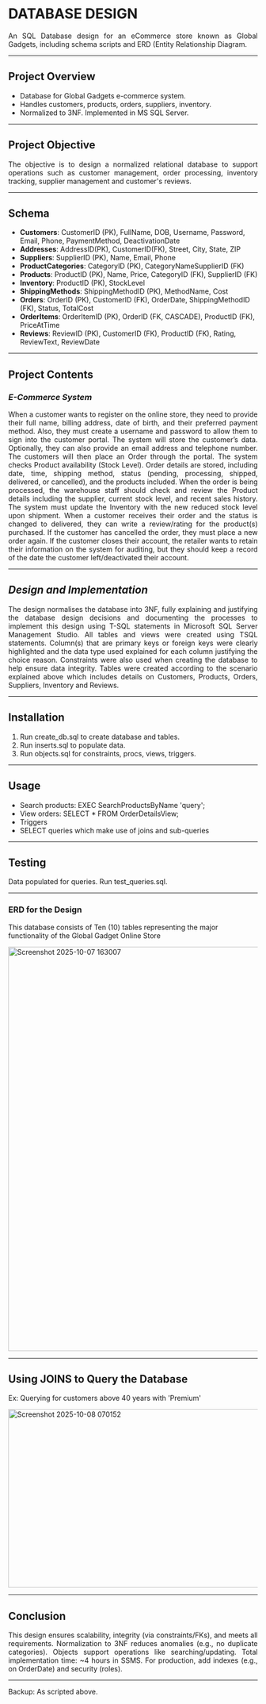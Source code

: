 # DATABASE DESIGN
<p align = 'justify'>
  An SQL Database design for an eCommerce store known as Global Gadgets, including schema scripts and ERD (Entity Relationship Diagram.
</p>

---
## Project Overview
- Database for Global Gadgets e-commerce system.
- Handles customers, products, orders, suppliers, inventory.
- Normalized to 3NF. Implemented in MS SQL Server.

---

##  Project Objective
<p align = 'justify'>
The objective is to design a normalized relational database to support operations such as customer management, order processing, 
inventory tracking, supplier management and customer's reviews.
</p>

---

## Schema
- **Customers**: CustomerID (PK), FullName, DOB, Username, Password, Email, Phone, PaymentMethod, DeactivationDate
- **Addresses**: AddressID(PK), CustomerID(FK), Street, City, State, ZIP
- **Suppliers**: SupplierID (PK), Name, Email, Phone
- **ProductCategories**: CategoryID (PK), CategoryNameSupplierID (FK)
- **Products**: ProductID (PK), Name, Price, CategoryID (FK), SupplierID (FK)
- **Inventory**: ProductID (PK), StockLevel
- **ShippingMethods**: ShippingMethodID (PK), MethodName, Cost
- **Orders**: OrderID (PK), CustomerID (FK), OrderDate, ShippingMethodID (FK), Status, TotalCost
- **OrderItems**: OrderItemID (PK), OrderID (FK, CASCADE), ProductID (FK), PriceAtTime
- **Reviews**: ReviewID (PK), CustomerID (FK), ProductID (FK), Rating, ReviewText, ReviewDate

---

## Project Contents
### _E-Commerce System_
<p align = 'justify'>
When a customer wants to register on the online store, they need to provide their full name, billing 
address, date of birth, and their preferred payment method. Also, they must create a username and 
password to allow them to sign into the customer portal. The system will store the customer’s data. 
Optionally, they can also provide an email address and telephone number. 
The customers will then place an Order through the portal. The system checks Product availability 
(Stock Level). Order details are stored, including date, time, shipping method, status (pending, 
processing, shipped, delivered, or cancelled), and the products included. 
When the order is being processed, the warehouse staff should check and review the Product details 
including the supplier, current stock level, and recent sales history. The system must update the 
Inventory with the new reduced stock level upon shipment. 
When a customer receives their order and the status is changed to delivered, they can write a 
review/rating for the product(s) purchased. If the customer has cancelled the order, they must place 
a new order again. If the customer closes their account, the retailer wants to retain their information 
on the system for auditing, but they should keep a record of the date the customer left/deactivated 
their account.
</p>  

---

## _Design and Implementation_
<p align = 'justify'>
The design normalises the database into 3NF, fully explaining and 
justifying the database design decisions and documenting the processes to implement this design using T-SQL statements 
in Microsoft SQL Server Management Studio. All tables and views were created using TSQL statements. 
Column(s) that are primary keys or foreign keys were clearly highlighted and the data type used explained for each column 
justifying the choice reason. Constraints were also used when creating the database to help ensure data integrity. 
Tables were created according to the scenario explained above which includes details on Customers, Products, Orders, Suppliers, 
Inventory and Reviews.
</p>

  ---

## Installation
1. Run create_db.sql to create database and tables.
2. Run inserts.sql to populate data.
3. Run objects.sql for constraints, procs, views, triggers.
---

## Usage
- Search products: EXEC SearchProductsByName 'query';
- View orders: SELECT * FROM OrderDetailsView;
- Triggers
- SELECT queries which make use of joins and sub-queries
---

## Testing
Data populated for queries. Run test_queries.sql.

---

### ERD for the Design
This database consists of Ten (10) tables representing the major functionality of the Global Gadget Online Store

<img width="1401" height="815" alt="Screenshot 2025-10-07 163007" src="https://github.com/user-attachments/assets/94ae1c4a-8dc8-40c5-a1ce-45f4404e7de0" />

---

## Using JOINS to Query the Database
Ex: Querying for customers above 40 years with 'Premium'

<img width="805" height="360" alt="Screenshot 2025-10-08 070152" src="https://github.com/user-attachments/assets/3539df36-840a-408b-b62b-5ea377ed6532" />


---

## Conclusion
<p align = 'justify'>
This design ensures scalability, integrity (via constraints/FKs), and meets all requirements. Normalization to 3NF reduces anomalies (e.g., no duplicate categories). 
Objects support operations like searching/updating. Total implementation time: ~4 hours in SSMS. For production, add indexes (e.g., on OrderDate) and security (roles). 
</p>

---

  
Backup: As scripted above.

